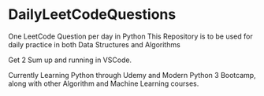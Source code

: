 ﻿# DailyLeetCodeQuestions
One LeetCode Question per day in Python
This Repository is to be used for daily practice in both Data Structures and Algorithms

Get 2 Sum up and running in VSCode.

Currently Learning Python through Udemy and Modern Python 3 Bootcamp, along with other Algorithm and Machine Learning courses.

